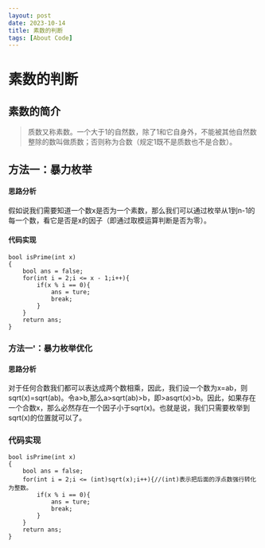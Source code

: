 ```yaml
---
layout: post
date: 2023-10-14
title: 素数的判断
tags: [About Code]
---
```

# 素数的判断

## 素数的简介

>质数又称素数。一个大于1的自然数，除了1和它自身外，不能被其他自然数整除的数叫做质数；否则称为合数（规定1既不是质数也不是合数）。

## 方法一：暴力枚举
#### 思路分析
假如说我们需要知道一个数x是否为一个素数，那么我们可以通过枚举从1到n-1的每一个数，看它是否是x的因子（即通过取模运算判断是否为零）。
#### 代码实现
```
bool isPrime(int x)
{
    bool ans = false;
    for(int i = 2;i <= x - 1;i++){
        if(x % i == 0){
            ans = ture;
            break;
        }
    }
    return ans;
}
```
### 方法一'：暴力枚举优化
#### 思路分析
对于任何合数我们都可以表达成两个数相乘，因此，我们设一个数为x=ab，则sqrt(x)=sqrt(ab)。令a>b,那么a>sqrt(ab)>b，即>asqrt(x)>b。因此，如果存在一个合数x，那么必然存在一个因子小于sqrt(x)。也就是说，我们只需要枚举到sqrt(x)的位置就可以了。
### 代码实现
```
bool isPrime(int x)
{
    bool ans = false;
    for(int i = 2;i <= (int)sqrt(x);i++){//(int)表示把后面的浮点数强行转化为整数。
        if(x % i == 0){
            ans = ture;
            break;
        }
    }
    return ans;
}
```